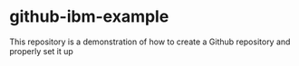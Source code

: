 # github-ibm-example
This repository is a demonstration of how to create a Github repository and properly set it up
